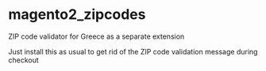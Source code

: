 # magento2_zipcodes
ZIP code validator for Greece as a separate extension

Just install this as usual to get rid of the ZIP code validation message during checkout
